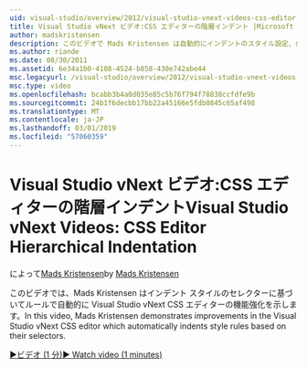 ```yaml
---
uid: visual-studio/overview/2012/visual-studio-vnext-videos-css-editor-hierarchical-indentation
title: Visual Studio vNext ビデオ:CSS エディターの階層インデント |Microsoft Docs
author: madskristensen
description: このビデオで Mads Kristensen は自動的にインデントのスタイル設定、selecto に基づいて規則を Visual Studio vNext CSS エディターの機能強化について説明しています.
ms.author: riande
ms.date: 08/30/2011
ms.assetid: 6e34a1b0-4108-4524-b858-430e742abe44
msc.legacyurl: /visual-studio/overview/2012/visual-studio-vnext-videos-css-editor-hierarchical-indentation
msc.type: video
ms.openlocfilehash: bcabb3b4a0d035e85c5b76f794f78838ccfdfe9b
ms.sourcegitcommit: 24b1f6decbb17bb22a45166e5fdb0845c65af498
ms.translationtype: MT
ms.contentlocale: ja-JP
ms.lasthandoff: 03/01/2019
ms.locfileid: "57060359"
---
```

<a name="visual-studio-vnext-videos-css-editor-hierarchical-indentation"></a><span data-ttu-id="f6642-103">Visual Studio vNext ビデオ:CSS エディターの階層インデント</span><span class="sxs-lookup"><span data-stu-id="f6642-103">Visual Studio vNext Videos: CSS Editor Hierarchical Indentation</span></span>
====================
<span data-ttu-id="f6642-104">によって[Mads Kristensen](https://github.com/madskristensen)</span><span class="sxs-lookup"><span data-stu-id="f6642-104">by [Mads Kristensen](https://github.com/madskristensen)</span></span>

<span data-ttu-id="f6642-105">このビデオでは、Mads Kristensen はインデント スタイルのセレクターに基づいてルールで自動的に Visual Studio vNext CSS エディターの機能強化を示します。</span><span class="sxs-lookup"><span data-stu-id="f6642-105">In this video, Mads Kristensen demonstrates improvements in the Visual Studio vNext CSS editor which automatically indents style rules based on their selectors.</span></span>

[<span data-ttu-id="f6642-106">&#9654;ビデオ (1 分)</span><span class="sxs-lookup"><span data-stu-id="f6642-106">&#9654; Watch video (1 minutes)</span></span>](https://channel9.msdn.com/Blogs/ASP-NET-Site-Videos/visual-studio-vnext-videos-css-editor-hierarchical-indentation)
